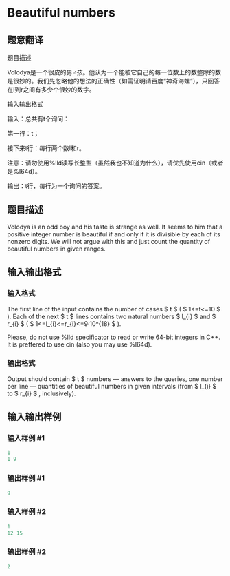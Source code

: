 # Beautiful numbers

## 题意翻译

题目描述

Volodya是一个很皮的男♂孩。他认为一个能被它自己的每一位数上的数整除的数是很妙的。我们先忽略他的想法的正确性（如需证明请百度“神奇海螺”），只回答在l到r之间有多少个很妙的数字。

输入输出格式

输入：总共有t个询问：

第一行：t；

接下来t行：每行两个数l和r。

注意：请勿使用%lld读写长整型（虽然我也不知道为什么），请优先使用cin（或者是%I64d）。

输出：t行，每行为一个询问的答案。

## 题目描述

Volodya is an odd boy and his taste is strange as well. It seems to him that a positive integer number is beautiful if and only if it is divisible by each of its nonzero digits. We will not argue with this and just count the quantity of beautiful numbers in given ranges.

## 输入输出格式

### 输入格式

The first line of the input contains the number of cases $ t $ ( $ 1<=t<=10 $ ). Each of the next $ t $ lines contains two natural numbers $ l_{i} $ and $ r_{i} $ ( $ 1<=l_{i}<=r_{i}<=9·10^{18} $ ).

Please, do not use %lld specificator to read or write 64-bit integers in C++. It is preffered to use cin (also you may use %I64d).

### 输出格式

Output should contain $ t $ numbers — answers to the queries, one number per line — quantities of beautiful numbers in given intervals (from $ l_{i} $ to $ r_{i} $ , inclusively).

## 输入输出样例

### 输入样例 #1

```cpp
1
1 9

```
### 输出样例 #1

```cpp
9

```
### 输入样例 #2

```cpp
1
12 15

```
### 输出样例 #2

```cpp
2

```
